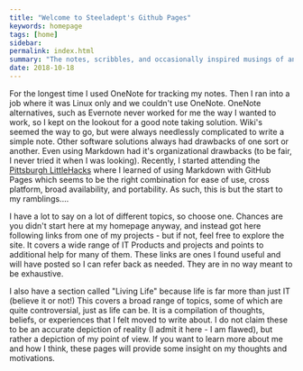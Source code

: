 ```yaml
---
title: "Welcome to Steeladept's Github Pages"
keywords: homepage
tags: [home]
sidebar: 
permalink: index.html
summary: "The notes, scribbles, and occasionally inspired musings of an IT Generalist and DevOps Engineer."
date: 2018-10-18
---
```


For the longest time I used OneNote for tracking my notes.  Then I ran into a job where it was Linux only and we couldn't use OneNote.  OneNote alternatives, such as Evernote never worked for me the way I wanted to work, so I kept on the lookout for a good note taking solution.  Wiki's seemed the way to go, but were always needlessly complicated to write a simple note.  Other software solutions always had drawbacks of one sort or another.  Even using Markdown had it's organizational drawbacks (to be fair, I never tried it when I was looking).  Recently, I started attending the [Pittsburgh LittleHacks](https://capozza.io/little-hack/) where I learned of using Markdown with GitHub Pages which seems to be the right combination for ease of use, cross platform, broad availability, and portability.  As such, this is but the start to my ramblings....

I have a lot to say on a lot of different topics, so choose one.  Chances are you didn't start here at my homepage anyway, and instead got here following links from one of my projects - but if not, feel free to explore the site.  It covers a wide range of IT Products and projects and points to additional help for many of them.  These links are ones I found useful and will have posted so I can refer back as needed.  They are in no way meant to be exhaustive.

I also have a section called "Living Life" because life is far more than just IT (believe it or not!)  This covers a broad range of topics, some of which are quite controversial, just as life can be.  It is a compilation of thoughts, beliefs, or experiences that I felt moved to write about.  I do not claim these to be an accurate depiction of reality (I admit it here - I am flawed), but rather a depiction of my point of view.  If you want to learn more about me and how I think, these pages will provide some insight on my thoughts and motivations.